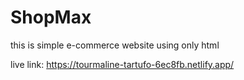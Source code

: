 # ShopMax
this is simple e-commerce website using only html

live link: https://tourmaline-tartufo-6ec8fb.netlify.app/

